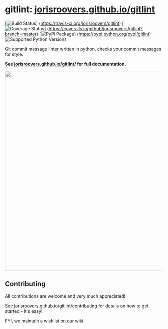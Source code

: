 # gitlint: [jorisroovers.github.io/gitlint](http://jorisroovers.github.io/gitlint/) #

[![Build Status](https://travis-ci.org/jorisroovers/gitlint.svg?branch=master)]
(https://travis-ci.org/jorisroovers/gitlint)
[![Coverage Status](https://coveralls.io/repos/jorisroovers/gitlint/badge.svg?branch=master&service=github)]
(https://coveralls.io/github/jorisroovers/gitlint?branch=master)
[![PyPi Package](https://img.shields.io/pypi/v/gitlint.png)]
(https://pypi.python.org/pypi/gitlint)
![Supported Python Versions](https://img.shields.io/pypi/pyversions/gitlint.svg)

Git commit message linter written in python, checks your commit messages for style.

**See [jorisroovers.github.io/gitlint/](http://jorisroovers.github.io/gitlint/) for full documentation.**

<a href="http://jorisroovers.github.io/gitlint/" target="_blank"><img src="https://asciinema.org/a/30477.png" width="640"/></a>

## Contributing ##
All contributions are welcome and very much appreciated!

See [jorisroovers.github.io/gitlint/contributing](http://jorisroovers.github.io/gitlint/contributing) for details on
how to get started - it's easy! 

FYI, we maintain a [wishlist on our wiki](https://github.com/jorisroovers/gitlint/wiki/Wishlist).
